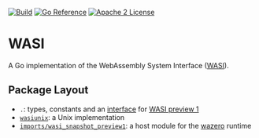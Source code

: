 [![Build](https://github.com/stealthrocket/wasi/actions/workflows/go.yml/badge.svg)](https://github.com/stealthrocket/wasi/actions/workflows/go.yml)
[![Go Reference](https://pkg.go.dev/badge/github.com/stealthrocket/wasi.svg)](https://pkg.go.dev/github.com/stealthrocket/wasi)
[![Apache 2 License](https://img.shields.io/badge/license-Apache%202-blue.svg)](LICENSE)

# WASI

A Go implementation of the WebAssembly System Interface ([WASI][wasi]).

## Package Layout

- `.`: types, constants and an [interface][system] for [WASI preview 1][preview1]
- [`wasiunix`](wasiunix): a Unix implementation
- [`imports/wasi_snapshot_preview1`](imports/wasi_snapshot_preview1): a host module for the [wazero][wazero] runtime



[wasi]: https://github.com/WebAssembly/WASI
[system]: https://github.com/stealthrocket/wasi/blob/main/system.go
[preview1]: https://github.com/WebAssembly/WASI/blob/e324ce3/legacy/preview1/docs.md
[wazero]: https://wazero.io
